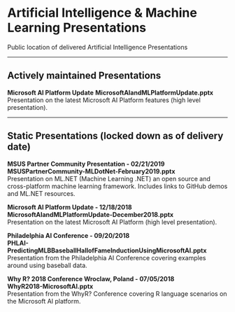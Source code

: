 # Artificial Intelligence & Machine Learning Presentations
Public location of delivered Artificial Intelligence Presentations

---
## Actively maintained Presentations

**Microsoft AI Platform Update**
**MicrosoftAIandMLPlatformUpdate.pptx**
<br>
Presentation on the latest Microsoft AI Platform features (high level presentation).

---
## Static Presentations (locked down as of delivery date)

**MSUS Partner Community Presentation - 02/21/2019**
<br>
**MSUSPartnerCommunity-MLDotNet-February2019.pptx**
<br>
Presentation on ML.NET (Machine Learning .NET) an open source and cross-platform machine learning framework.  Includes links to GitHub demos and ML.NET resources.

**Microsoft AI Platform Update - 12/18/2018**
<br>
**MicrosoftAIandMLPlatformUpdate-December2018.pptx**
<br>
Presentation on the latest Microsoft AI Platform (high level presentation).

**Philadelphia AI Conference - 09/20/2018**
<br>
**PHLAI-PredictingMLBBaseballHallofFameInductionUsingMicrosoftAI.pptx**
<br>
Presentation from the Philadelphia AI Conference covering examples around using baseball data.

**Why R? 2018 Conference Wroclaw, Poland - 07/05/2018**
<br>
**WhyR2018-MicrosoftAI.pptx**
<br>
Presentation from the WhyR? Conference covering R language scenarios on the Microsoft AI platform.

